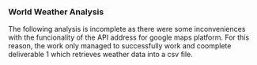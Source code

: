 ###  World Weather Analysis

The following analysis is incomplete as there were some inconveniences with the funcionality of the API address for google maps platform. For this reason, the work only managed to successfully work and coomplete deliverable 1 which retrieves weather data into a csv file.
